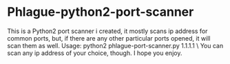 # Phlague-python2-port-scanner
This is a Python2 port scanner i created, it mostly scans ip address for common ports, but, if there are any other particular ports opened, it will scan them as well. Usage: python2 phlague-port-scanner.py 1.1.1.1  \ You can scan any ip address of your choice, though. I hope you enjoy.
